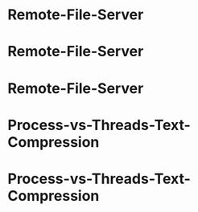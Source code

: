 # Remote-File-Server
# Remote-File-Server
# Remote-File-Server
# Process-vs-Threads-Text-Compression
# Process-vs-Threads-Text-Compression
